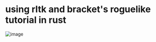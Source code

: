 # using rltk and bracket's roguelike tutorial in rust
![image](https://github.com/Llywelwyn/rust-rl/assets/82828093/f1bc9e7f-3f6e-42a8-8d2e-e6bd4fb5a007)
